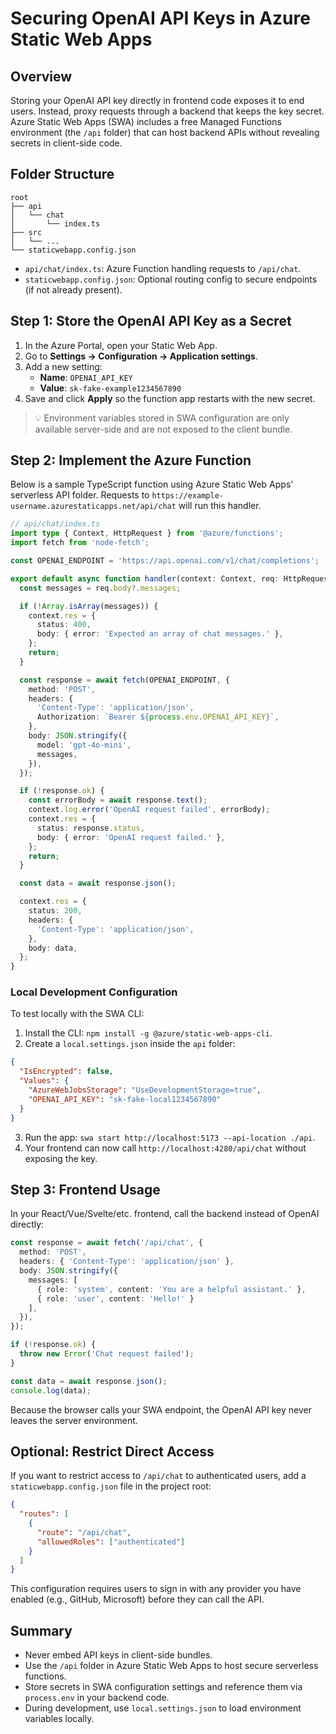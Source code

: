 # Securing OpenAI API Keys in Azure Static Web Apps

## Overview
Storing your OpenAI API key directly in frontend code exposes it to end users. Instead, proxy requests through a backend that keeps the key secret. Azure Static Web Apps (SWA) includes a free Managed Functions environment (the `/api` folder) that can host backend APIs without revealing secrets in client-side code.

## Folder Structure
```
root
├── api
│   └── chat
│       └── index.ts
├── src
│   └── ...
└── staticwebapp.config.json
```

* `api/chat/index.ts`: Azure Function handling requests to `/api/chat`.
* `staticwebapp.config.json`: Optional routing config to secure endpoints (if not already present).

## Step 1: Store the OpenAI API Key as a Secret
1. In the Azure Portal, open your Static Web App.
2. Go to **Settings → Configuration → Application settings**.
3. Add a new setting:
   * **Name**: `OPENAI_API_KEY`
   * **Value**: `sk-fake-example1234567890`
4. Save and click **Apply** so the function app restarts with the new secret.

> 💡 Environment variables stored in SWA configuration are only available server-side and are not exposed to the client bundle.

## Step 2: Implement the Azure Function
Below is a sample TypeScript function using Azure Static Web Apps' serverless API folder. Requests to `https://example-username.azurestaticapps.net/api/chat` will run this handler.

```ts
// api/chat/index.ts
import type { Context, HttpRequest } from '@azure/functions';
import fetch from 'node-fetch';

const OPENAI_ENDPOINT = 'https://api.openai.com/v1/chat/completions';

export default async function handler(context: Context, req: HttpRequest) {
  const messages = req.body?.messages;

  if (!Array.isArray(messages)) {
    context.res = {
      status: 400,
      body: { error: 'Expected an array of chat messages.' },
    };
    return;
  }

  const response = await fetch(OPENAI_ENDPOINT, {
    method: 'POST',
    headers: {
      'Content-Type': 'application/json',
      Authorization: `Bearer ${process.env.OPENAI_API_KEY}`,
    },
    body: JSON.stringify({
      model: 'gpt-4o-mini',
      messages,
    }),
  });

  if (!response.ok) {
    const errorBody = await response.text();
    context.log.error('OpenAI request failed', errorBody);
    context.res = {
      status: response.status,
      body: { error: 'OpenAI request failed.' },
    };
    return;
  }

  const data = await response.json();

  context.res = {
    status: 200,
    headers: {
      'Content-Type': 'application/json',
    },
    body: data,
  };
}
```

### Local Development Configuration
To test locally with the SWA CLI:

1. Install the CLI: `npm install -g @azure/static-web-apps-cli`.
2. Create a `local.settings.json` inside the `api` folder:

```json
{
  "IsEncrypted": false,
  "Values": {
    "AzureWebJobsStorage": "UseDevelopmentStorage=true",
    "OPENAI_API_KEY": "sk-fake-local1234567890"
  }
}
```

3. Run the app: `swa start http://localhost:5173 --api-location ./api`.
4. Your frontend can now call `http://localhost:4280/api/chat` without exposing the key.

## Step 3: Frontend Usage
In your React/Vue/Svelte/etc. frontend, call the backend instead of OpenAI directly:

```ts
const response = await fetch('/api/chat', {
  method: 'POST',
  headers: { 'Content-Type': 'application/json' },
  body: JSON.stringify({
    messages: [
      { role: 'system', content: 'You are a helpful assistant.' },
      { role: 'user', content: 'Hello!' }
    ],
  }),
});

if (!response.ok) {
  throw new Error('Chat request failed');
}

const data = await response.json();
console.log(data);
```

Because the browser calls your SWA endpoint, the OpenAI API key never leaves the server environment.

## Optional: Restrict Direct Access
If you want to restrict access to `/api/chat` to authenticated users, add a `staticwebapp.config.json` file in the project root:

```json
{
  "routes": [
    {
      "route": "/api/chat",
      "allowedRoles": ["authenticated"]
    }
  ]
}
```

This configuration requires users to sign in with any provider you have enabled (e.g., GitHub, Microsoft) before they can call the API.

## Summary
* Never embed API keys in client-side bundles.
* Use the `/api` folder in Azure Static Web Apps to host secure serverless functions.
* Store secrets in SWA configuration settings and reference them via `process.env` in your backend code.
* During development, use `local.settings.json` to load environment variables locally.
